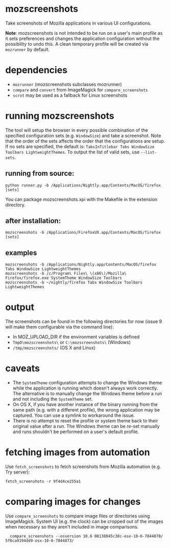 # mozscreenshots

Take screenshots of Mozilla applications in various UI configurations.

**Note**: mozscreenshots is not intended to be run on a user's main profile as it sets preferences and changes the application configuration without the possibility to undo this. A clean temporary profile will be created via `mozrunner` by default.

# dependencies
* `mozrunner` (mozscreenshots subclasses mozrunner)
* `compare` and `convert` from ImageMagick for `compare_screenshots`
* `scrot` may be used as a fallback for Linux screenshots

# running mozscreenshots
The tool will setup the browser in every possible combination of the specified configuration sets (e.g. `WindowSize`) and take a screenshot. Note that the order of the sets affects the order that the configurations are setup. If no sets are specified, the default is: `TabsInTitlebar Tabs WindowSize Toolbars LightweightThemes`. To output the list of valid sets, use `--list-sets`.

## running from source:

    python runner.py -b /Applications/Nightly.app/Contents/MacOS/firefox [sets]
You can package mozscreenshots.xpi with the Makefile in the extension directory.

## after installation:

    mozscreenshots -b /Applications/FirefoxUX.app/Contents/MacOS/firefox [sets]

## examples

    mozscreenshots -b /Applications/Nightly.app/Contents/MacOS/firefox Tabs WindowSize LightweightThemes
    mozscreenshots -b /c/Program\ Files\ \(x86\)/Mozilla\ Firefox/firefox.exe SystemTheme WindowSize Toolbars
    mozscreenshots -b ~/nightly/firefox Tabs WindowSize Toolbars LightweightThemes

# output
The screenshots can be found in the following directories for now (issue 9 will make them configurable via the command line):

* In MOZ_UPLOAD_DIR if the environment variables is defined
* `TmpD\mozscreenshots\` or `C:\mozscreenshots\` (Windows)
* `/tmp/mozscreenshots/` (OS X and Linux)

# caveats
* The `SystemTheme` configuration attempts to change the Windows theme while the application is running which doesn't always work correctly. The alternative is to manually change the Windows theme before a run and not including the `SystemTheme` set.
* On OS X, if you have another instance of the binary running from the same path (e.g. with a different profile), the wrong application may be captured. You can use a symlink to workaround the issue.
* There is no attempt to reset the profile or system theme back to their original value after a run. The Windows theme can be re-set manually and runs shouldn't be performed on a user's default profile.

# fetching images from automation

Use `fetch_screenshots` to fetch screenshots from Mozilla automation (e.g. Try server):

    fetch_screenshots -r 9f4d4ce255a1

# comparing images for changes

Use `compare_screenshots` to compare image files or directories using ImageMagick. System UI
(e.g. the clock) can be cropped out of the images when necessary so they aren't included in
image comparisons.

      compare_screenshots --osversion 10.6 08138045c38c-osx-10-6-7844870/ 5f6ca9194dd9-osx-10-6-7844873/
